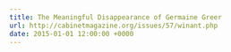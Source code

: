 ```yaml
---
title: The Meaningful Disappearance of Germaine Greer
url: http://cabinetmagazine.org/issues/57/winant.php
date: 2015-01-01 12:00:00 +0000
---
```


